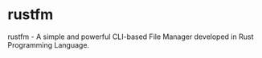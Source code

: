 # rustfm
rustfm - A simple and powerful CLI-based File Manager developed in Rust Programming Language.
